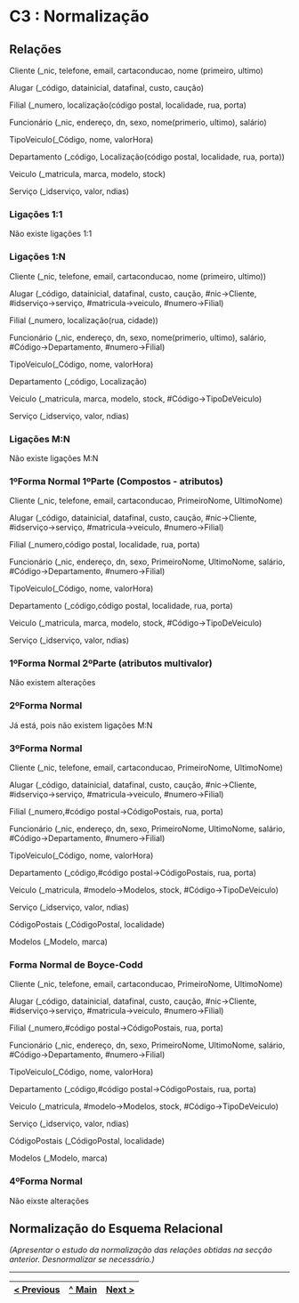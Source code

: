 # C3 : Normalização

## Relações

Cliente (_nic, telefone, email, cartaconducao, nome (primeiro, ultimo)

Alugar (_código, datainicial, datafinal, custo, caução)

Filial (_numero, localização(código postal, localidade, rua, porta)

Funcionário (_nic, endereço, dn, sexo, nome(primerio, ultimo), salário)

TipoVeiculo(_Código, nome, valorHora)

Departamento (_código, Localização(código postal, localidade, rua, porta))

Veiculo (_matricula, marca, modelo, stock)

Serviço (_idserviço, valor, ndias)

### Ligações 1:1

Não existe ligações 1:1

### Ligações 1:N

Cliente (_nic, telefone, email, cartaconducao, nome (primeiro, ultimo))

Alugar (_código, datainicial, datafinal, custo, caução, #nic->Cliente, #idserviço->serviço, #matricula->veiculo, #numero->Filial)

Filial (_numero, localização(rua, cidade))

Funcionário (_nic, endereço, dn, sexo, nome(primerio, ultimo), salário, #Código->Departamento, #numero->Filial)

TipoVeiculo(_Código, nome, valorHora)

Departamento (_código, Localização)

Veiculo (_matricula, marca, modelo, stock, #Código->TipoDeVeiculo)

Serviço (_idserviço, valor, ndias)

### Ligações M:N

Não existe ligações M:N

### 1ºForma Normal 1ºParte (Compostos - atributos)

Cliente (_nic, telefone, email, cartaconducao, PrimeiroNome, UltimoNome)

Alugar (_código, datainicial, datafinal, custo, caução, #nic->Cliente, #idserviço->serviço, #matricula->veiculo, #numero->Filial)

Filial (_numero,código postal, localidade, rua, porta)

Funcionário (_nic, endereço, dn, sexo, PrimeiroNome, UltimoNome, salário, #Código->Departamento, #numero->Filial)

TipoVeiculo(_Código, nome, valorHora)

Departamento (_código,código postal, localidade, rua, porta)

Veiculo (_matricula, marca, modelo, stock, #Código->TipoDeVeiculo)

Serviço (_idserviço, valor, ndias)

### 1ºForma Normal 2ºParte (atributos multivalor)

Não existem alterações 

### 2ºForma Normal

Já está, pois não existem ligações M:N

### 3ºForma Normal 

Cliente (_nic, telefone, email, cartaconducao, PrimeiroNome, UltimoNome)

Alugar (_código, datainicial, datafinal, custo, caução, #nic->Cliente, #idserviço->serviço, #matricula->veiculo, #numero->Filial)

Filial (_numero,#código postal->CódigoPostais, rua, porta)

Funcionário (_nic, endereço, dn, sexo, PrimeiroNome, UltimoNome, salário, #Código->Departamento, #numero->Filial)

TipoVeiculo(_Código, nome, valorHora)

Departamento (_código,#código postal->CódigoPostais, rua, porta)

Veiculo (_matricula, #modelo->Modelos, stock, #Código->TipoDeVeiculo)

Serviço (_idserviço, valor, ndias)

CódigoPostais (_CódigoPostal, localidade)

Modelos (_Modelo, marca)

### Forma Normal de Boyce-Codd 

Cliente (_nic, telefone, email, cartaconducao, PrimeiroNome, UltimoNome)

Alugar (_código, datainicial, datafinal, custo, caução, #nic->Cliente, #idserviço->serviço, #matricula->veiculo, #numero->Filial)

Filial (_numero,#código postal->CódigoPostais, rua, porta)

Funcionário (_nic, endereço, dn, sexo, PrimeiroNome, UltimoNome, salário, #Código->Departamento, #numero->Filial)

TipoVeiculo(_Código, nome, valorHora)

Departamento (_código,#código postal->CódigoPostais, rua, porta)

Veiculo (_matricula, #modelo->Modelos, stock, #Código->TipoDeVeiculo)

Serviço (_idserviço, valor, ndias)

CódigoPostais (_CódigoPostal, localidade)

Modelos (_Modelo, marca)

### 4ºForma Normal 

Não eixste alterações

## Normalização do Esquema Relacional
_(Apresentar o estudo da normalização das relações obtidas na secção anterior. Desnormalizar se necessário.)_

---
[< Previous](rebd02.md) | [^ Main](https://github.com/exemploTrabalho/reportSIBD/) | [Next >](rebd04.md)
:--- | :---: | ---: 

